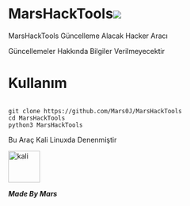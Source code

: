 # MarsHackTools![](https://img.shields.io/github/repo-size/Mars0J/MarsHackTools?color=b22222)
MarsHackTools Güncelleme Alacak Hacker Aracı

<i class="fab fa-twitter"></i>
Güncellemeler Hakkında Bilgiler Verilmeyecektir


# Kullanım 

```

git clone https://github.com/Mars0J/MarsHackTools
cd MarsHackTools
python3 MarsHackTools

```

Bu Araç Kali Linuxda Denenmiştir

<a href="https://emoji.gg/emoji/3225_kali"><img src="https://emoji.gg/assets/emoji/3225_kali.png" width="64px" height="64px" alt="kali"></a>



***Made By Mars***

